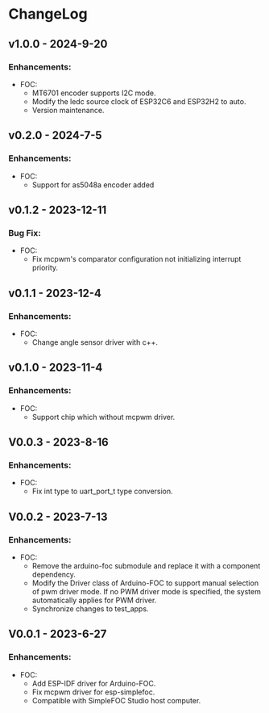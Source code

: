 # ChangeLog

## v1.0.0 - 2024-9-20
### Enhancements:
* FOC:
    * MT6701 encoder supports I2C mode.
    * Modify the ledc source clock of ESP32C6 and ESP32H2 to auto.
    * Version maintenance.

## v0.2.0 - 2024-7-5
### Enhancements:
* FOC:
    * Support for as5048a encoder added

## v0.1.2 - 2023-12-11
### Bug Fix:
* FOC:
    * Fix mcpwm's comparator configuration not initializing interrupt priority.

## v0.1.1 - 2023-12-4
### Enhancements:
* FOC:
    * Change angle sensor driver with c++.

## v0.1.0 - 2023-11-4
### Enhancements:
* FOC:
    * Support chip which without mcpwm driver.

## V0.0.3 - 2023-8-16
### Enhancements:
* FOC:
    * Fix int type to uart_port_t type conversion.

## V0.0.2 - 2023-7-13
### Enhancements:
* FOC:
    * Remove the arduino-foc submodule and replace it with a component dependency.
    * Modify the Driver class of Arduino-FOC to support manual selection of pwm driver mode. If no PWM driver mode is specified, the system automatically applies for PWM driver.
    * Synchronize changes to test_apps.

## V0.0.1 - 2023-6-27
### Enhancements:
* FOC:
    * Add ESP-IDF driver for Arduino-FOC.
    * Fix mcpwm driver for esp-simplefoc.
    * Compatible with SimpleFOC Studio host computer.


